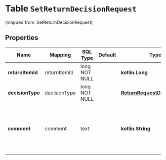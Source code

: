
# Table `SetReturnDecisionRequest`
(mapped from: SetReturnDecisionRequest)

## Properties
Name | Mapping | SQL Type | Default | Type | Description | Notes
---- | ------- | -------- | ------- | ---- | ----------- | -----
**returnItemId** | returnItemId | long NOT NULL |  | **kotlin.Long** | Идентификатор товара в возврате. | 
**decisionType** | decisionType | long NOT NULL |  | [**ReturnRequestDecisionType**](ReturnRequestDecisionType.md) |  |  [foreignkey]
**comment** | comment | text |  | **kotlin.String** | Комментарий к решению. Укажите:  * для &#x60;REFUND_MONEY_INCLUDING_SHIPMENT&#x60;— стоимость обратной пересылки;  * для &#x60;REPAIR&#x60; — когда вы устраните недостатки товара;  * для &#x60;DECLINE_REFUND&#x60; — причину отказа;  * для &#x60;OTHER_DECISION&#x60; — какое решение вы предлагаете.  |  [optional]





